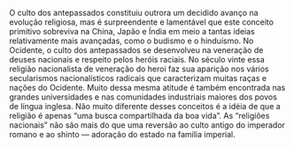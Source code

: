 ﻿O culto dos antepassados constituiu outrora um decidido avanço na evolução religiosa, mas é surpreendente e lamentável que este conceito primitivo sobreviva na China, Japão e Índia em meio a tantas ideias relativamente mais avançadas, como o budismo e o hinduísmo. No Ocidente, o culto dos antepassados se desenvolveu na veneração de deuses nacionais e respeito pelos heróis raciais. No século vinte essa religião nacionalista de veneração do heroi faz sua aparição nos vários secularismos  nacionalísticos radicais que caracterizam muitas raças e nações do Ocidente. Muito dessa mesma atitude é também encontrada nas grandes universidades e nas comunidades industriais maiores dos povos de língua inglesa. Não muito diferente desses conceitos é a idéia de que a religião é apenas “uma busca compartilhada da boa vida”. As “religiões nacionais” não são mais do que uma reversão ao culto antigo do imperador romano e ao shinto — adoração do estado na família imperial.